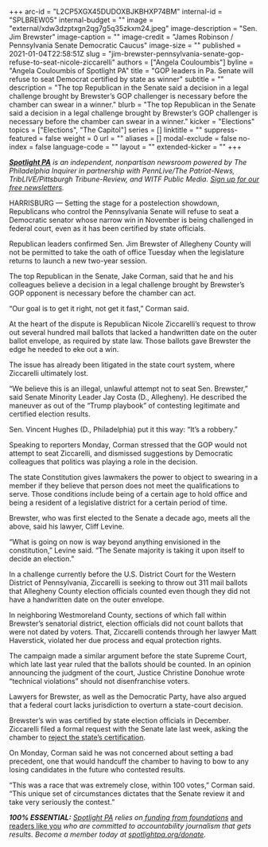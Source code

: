 +++
arc-id = "L2CP5XGX45DUDOXBJKBHXP74BM"
internal-id = "SPLBREW05"
internal-budget = ""
image = "external/xdw3dzptxgn2qg7g5q35zkxm24.jpeg"
image-description = "Sen. Jim Brewster"
image-caption = ""
image-credit = "James Robinson / Pennsylvania Senate Democratic Caucus"
image-size = ""
published = 2021-01-04T22:58:51Z
slug = "jim-brewster-pennsylvania-senate-gop-refuse-to-seat-nicole-ziccarelli"
authors = ["Angela Couloumbis"]
byline = "Angela Couloumbis of Spotlight PA"
title = "GOP leaders in Pa. Senate will refuse to seat Democrat certified by state as winner"
subtitle = ""
description = "The top Republican in the Senate said a decision in a legal challenge brought by Brewster’s GOP challenger is necessary before the chamber can swear in a winner."
blurb = "The top Republican in the Senate said a decision in a legal challenge brought by Brewster’s GOP challenger is necessary before the chamber can swear in a winner."
kicker = "Elections"
topics = ["Elections", "The Capitol"]
series = []
linktitle = ""
suppress-featured = false
weight = 0
url = ""
aliases = []
modal-exclude = false
no-index = false
language-code = ""
layout = ""
extended-kicker = ""
+++

<a href="https://www.spotlightpa.org/"><i><b>Spotlight PA</b></i></a><i> is an independent, nonpartisan newsroom powered by The Philadelphia Inquirer in partnership with PennLive/The Patriot-News, TribLIVE/Pittsburgh Tribune-Review, and WITF Public Media. </i><a href="https://www.spotlightpa.org/newsletters"><i>Sign up for our free newsletters</i></a><i>.</i>

HARRISBURG — Setting the stage for a postelection showdown, Republicans who control the Pennsylvania Senate will refuse to seat a Democratic senator whose narrow win in November is being challenged in federal court, even as it has been certified by state officials.

Republican leaders confirmed Sen. Jim Brewster of Allegheny County will not be permitted to take the oath of office Tuesday when the legislature returns to launch a new two-year session.

The top Republican in the Senate, Jake Corman, said that he and his colleagues believe a decision in a legal challenge brought by Brewster’s GOP opponent is necessary before the chamber can act.

“Our goal is to get it right, not get it fast,” Corman said.

At the heart of the dispute is Republican Nicole Ziccarelli’s request to throw out several hundred mail ballots that lacked a handwritten date on the outer ballot envelope, as required by state law. Those ballots gave Brewster the edge he needed to eke out a win.

<script src="https://www.spotlightpa.org/embed.js" async></script><div data-spl-embed-version="1" data-spl-src="https://www.spotlightpa.org/embeds/newsletter/"></div>

The issue has already been litigated in the state court system, where Ziccarelli ultimately lost.

“We believe this is an illegal, unlawful attempt not to seat Sen. Brewster,” said Senate Minority Leader Jay Costa (D., Allegheny). He described the maneuver as out of the “Trump playbook” of contesting legitimate and certified election results.

Sen. Vincent Hughes (D., Philadelphia) put it this way: “It’s a robbery.”

Speaking to reporters Monday, Corman stressed that the GOP would not attempt to seat Ziccarelli, and dismissed suggestions by Democratic colleagues that politics was playing a role in the decision.

The state Constitution gives lawmakers the power to object to swearing in a member if they believe that person does not meet the qualifications to serve. Those conditions include being of a certain age to hold office and being a resident of a legislative district for a certain period of time.

Brewster, who was first elected to the Senate a decade ago, meets all the above, said his lawyer, Cliff Levine.

“What is going on now is way beyond anything envisioned in the constitution,” Levine said. “The Senate majority is taking it upon itself to decide an election.”

In a challenge currently before the U.S. District Court for the Western District of Pennsylvania, Ziccarelli is seeking to throw out 311 mail ballots that Allegheny County election officials counted even though they did not have a handwritten date on the outer envelope.

In neighboring Westmoreland County, sections of which fall within Brewster’s senatorial district, election officials did not count ballots that were not dated by voters. That, Ziccarelli contends through her lawyer Matt Haverstick, violated her due process and equal protection rights.

<script src="https://www.spotlightpa.org/embed.js" async></script><div data-spl-embed-version="1" data-spl-src="https://www.spotlightpa.org/embeds/donate/?teaser_text=Spotlight%20PA%20provides%20essential%2C%20public-service%20journalism%20thanks%20to%20readers%20like%20you.%20Help%20us%20continue%20that%20work."></div>

The campaign made a similar argument before the state Supreme Court, which late last year ruled that the ballots should be counted. In an opinion announcing the judgment of the court, Justice Christine Donohue wrote “technical violations” should not disenfranchise voters.

Lawyers for Brewster, as well as the Democratic Party, have also argued that a federal court lacks jurisdiction to overturn a state-court decision.

Brewster’s win was certified by state election officials in December. Ziccarelli filed a formal request with the Senate late last week, asking the chamber to <a href="https://triblive.com/local/valley-news-dispatch/ziccarelli-asks-state-senate-to-overturn-brewster-victory/">reject the state’s certification</a>.

On Monday, Corman said he was not concerned about setting a bad precedent, one that would handcuff the chamber to having to bow to any losing candidates in the future who contested results.

“This was a race that was extremely close, within 100 votes,” Corman said. “This unique set of circumstances dictates that the Senate review it and take very seriously the contest.”

<i><b>100% ESSENTIAL:</b></i><i> </i><a href="https://www.spotlightpa.org/"><i>Spotlight PA</i></a><i> relies on</i><a href="https://www.spotlightpa.org/support"><i> funding from foundations</i></a><i> </i><a href="https://www.spotlightpa.org/support">and readers like you</a><i> who are committed to accountability journalism that gets results. Become a member today at </i><a href="http://checkout.fundjournalism.org/memberform?org_id=spotlightpa&campaign=701f4000000TVuIAAW"><i>spotlightpa.org/donate</i></a><i>.</i>
